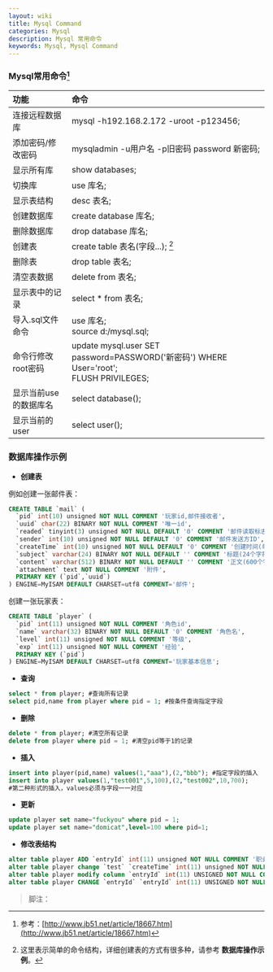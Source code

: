 ```yaml
---
layout: wiki
title: Mysql Command
categories: Mysql
description: Mysql 常用命令
keywords: Mysql, Mysql Command
---
```



### Mysql常用命令[^footer2]

| 功能                         | 命令                                         | 
|:-----------------------------|:---------------------------------------------|
| 连接远程数据库                	| mysql -h192.168.2.172 -uroot -p123456;		| 
| 添加密码/修改密码             	| mysqladmin -u用户名 -p旧密码 password 新密码;  	|
| 显示所有库                    	| show databases;  								|
| 切换库                       	| use 库名; 	 									|
| 显示表结构                    	| desc 表名;   									|
| 创建数据库           			| create database 库名;   						|
| 删除数据库			           	| drop database 库名;   							|
| 创建表           				| create table 表名(字段...);  [^footer1]		|
| 删除表           				| drop table 表名;	   							|
| 清空表数据           			| delete from 表名;   							|
| 显示表中的记录           		| select * from 表名;							|
| 导入.sql文件命令           		| use 库名;<br>source d:/mysql.sql;				|
| 命令行修改root密码           	| update mysql.user SET password=PASSWORD('新密码') WHERE User='root';<br>FLUSH PRIVILEGES;|
| 显示当前use的数据库名			| select database();							|
| 显示当前的user					| select user();								|

### 数据库操作示例

- **创建表**

例如创建一张邮件表：

```sql
CREATE TABLE `mail` (
  `pid` int(10) unsigned NOT NULL COMMENT '玩家id,邮件接收者',
  `uuid` char(22) BINARY NOT NULL COMMENT '唯一id',
  `readed` tinyint(3) unsigned NOT NULL DEFAULT '0' COMMENT '邮件读取标志 0未读,1已读未取附件,2已读并取附件',
  `sender` int(10) unsigned NOT NULL DEFAULT '0' COMMENT '邮件发送方ID',
  `createTime` int(10) unsigned NOT NULL DEFAULT '0' COMMENT '创建时间(单位:秒)',
  `subject` varchar(24) BINARY NOT NULL DEFAULT '' COMMENT '标题(24个字符)',
  `content` varchar(512) BINARY NOT NULL DEFAULT '' COMMENT '正文(600个字符)',
  `attachment` text NOT NULL COMMENT '附件',
  PRIMARY KEY (`pid`,`uuid`)
) ENGINE=MyISAM DEFAULT CHARSET=utf8 COMMENT='邮件';
```

创建一张玩家表：

```sql
CREATE TABLE `player` (
  `pid` int(11) unsigned NOT NULL COMMENT '角色id',
  `name` varchar(32) BINARY NOT NULL DEFAULT '0' COMMENT '角色名',
  `level` int(11) unsigned NOT NULL COMMENT '等级',
  `exp` int(11) unsigned NOT NULL COMMENT '经验',
  PRIMARY KEY (`pid`)
) ENGINE=MyISAM DEFAULT CHARSET=utf8 COMMENT='玩家基本信息';
```

- **查询**

```sql
select * from player; #查询所有记录
select pid,name from player where pid = 1; #按条件查询指定字段
```

- **删除**

```sql
delete * from player; #清空所有记录
delete from player where pid = 1; #清空pid等于1的记录
```

- **插入**

```sql
insert into player(pid,name) values(1,"aaa"),(2,"bbb"); #指定字段的插入
insert into player values(1,"test001",5,100),(2,"test002",10,700);
#第二种形式的插入，values必须与字段一一对应
```

- **更新**

```sql
update player set name="fuckyou" where pid = 1; 
update player set name="domicat",level=100 where pid=1;
```

- **修改表结构**

```sql
alter table player ADD `entryId` int(11) unsigned NOT NULL COMMENT '职业';#添加字段
alter table player change `test` `createTime` int(11) unsigned NOT NULL COMMENT '创号时间'; #修改字段
alter table player modify column `entryId` int(11) UNSIGNED NOT NULL COMMENT '职业' after `server`; #更改字段位置
alter table player CHANGE `entryId` `entryId` int(11) UNSIGNED NOT NULL COMMENT '职业'; #修改字段注释
```

>脚注：

[^footer1]: 这里表示简单的命令结构，详细创建表的方式有很多种，请参考 **数据库操作示例**。
[^footer2]: 参考：[http://www.jb51.net/article/18667.htm](http://www.jb51.net/article/18667.htm)
